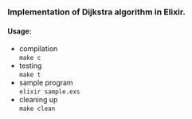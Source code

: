 ### Implementation of Dijkstra algorithm in Elixir. ###

#### Usage: ####
* compilation  
  `make c`
* testing  
  `make t`
* sample program  
  `elixir sample.exs`
* cleaning up  
  `make clean`

